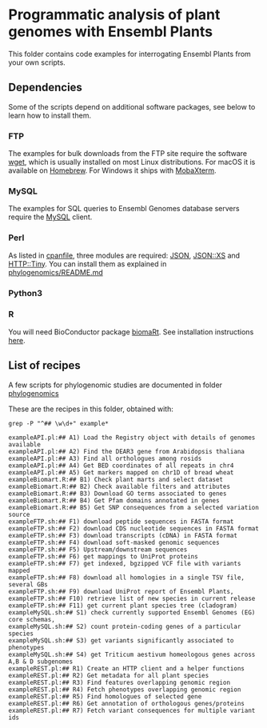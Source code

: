 
# Programmatic analysis of plant genomes with Ensembl Plants

This folder contains code examples for interrogating Ensembl Plants from your own scripts.

<!-- [![Build Status](https://travis-ci.com/Ensembl/plant_tools.svg?branch=master)](https://travis-ci.com/Ensembl/plant_tools) -->

## Dependencies

Some of the scripts depend on additional software packages, see below to learn how to install them.

### FTP

The examples for bulk downloads from the FTP site require the software [wget](https://www.gnu.org/software/wget/), which is usually installed on most Linux distributions. For macOS it is available on [Homebrew](https://brew.sh). For Windows it ships with [MobaXterm](https://mobaxterm.mobatek.net).

### MySQL

The examples for SQL queries to Ensembl Genomes database servers require the [MySQL](https://www.mysql.com) client.

### Perl

As listed in [cpanfile](./cpanfile), three modules are required: [JSON](https://metacpan.org/pod/JSON), [JSON::XS](https://metacpan.org/pod/JSON::XS) and [HTTP::Tiny](https://metacpan.org/pod/HTTP::Tiny). You can install them as explained in [phylogenomics/README.md](../phylogenomics/README.md)

### Python3



### R

You will need BioConductor package [biomaRt](http://www.bioconductor.org/packages/release/bioc/html/biomaRt.html). See installation instructions [here](https://www.ensembl.org/info/data/biomart/biomart_r_package.html).


## List of recipes

A few scripts for phylogenomic studies are documented in folder [phylogenomics](../phylogenomics)

These are the recipes in this folder, obtained with:

```
grep -P "^## \w\d+" example*

exampleAPI.pl:## A1) Load the Registry object with details of genomes available
exampleAPI.pl:## A2) Find the DEAR3 gene from Arabidopsis thaliana
exampleAPI.pl:## A3) Find all orthologues among rosids
exampleAPI.pl:## A4) Get BED coordinates of all repeats in chr4 
exampleAPI.pl:## A5) Get markers mapped on chr1D of bread wheat
exampleBiomart.R:## B1) Check plant marts and select dataset
exampleBiomart.R:## B2) Check available filters and attributes
exampleBiomart.R:## B3) Download GO terms associated to genes
exampleBiomart.R:## B4) Get Pfam domains annotated in genes
exampleBiomart.R:## B5) Get SNP consequences from a selected variation source
exampleFTP.sh:## F1) download peptide sequences in FASTA format
exampleFTP.sh:## F2) download CDS nucleotide sequences in FASTA format
exampleFTP.sh:## F3) download transcripts (cDNA) in FASTA format
exampleFTP.sh:## F4) download soft-masked genomic sequences
exampleFTP.sh:## F5) Upstream/downstream sequences
exampleFTP.sh:## F6) get mappings to UniProt proteins
exampleFTP.sh:## F7) get indexed, bgzipped VCF file with variants mapped
exampleFTP.sh:## F8) download all homologies in a single TSV file, several GBs
exampleFTP.sh:## F9) download UniProt report of Ensembl Plants, 
exampleFTP.sh:## F10) retrieve list of new species in current release
exampleFTP.sh:## F11) get current plant species tree (cladogram)
exampleMySQL.sh:## S1) check currently supported Ensembl Genomes (EG) core schemas,
exampleMySQL.sh:## S2) count protein-coding genes of a particular species
exampleMySQL.sh:## S3) get variants significantly associated to phenotypes
exampleMySQL.sh:## S4) get Triticum aestivum homeologous genes across A,B & D subgenomes
exampleREST.pl:## R1) Create an HTTP client and a helper functions
exampleREST.pl:## R2) Get metadata for all plant species 
exampleREST.pl:## R3) Find features overlapping genomic region
exampleREST.pl:## R4) Fetch phenotypes overlapping genomic region
exampleREST.pl:## R5) Find homologues of selected gene
exampleREST.pl:## R6) Get annotation of orthologous genes/proteins
exampleREST.pl:## R7) Fetch variant consequences for multiple variant ids
```
